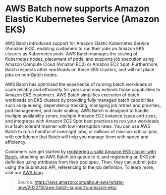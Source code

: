 # AWS Batch now supports Amazon Elastic Kubernetes Service (Amazon EKS)

AWS Batch introduced support for Amazon Elastic Kubernetes Service (Amazon EKS), enabling customers to run their jobs on Amazon EKS clusters as Kubernetes pods. AWS Batch manages the scaling of Kubernetes nodes, placement of pods, and supports job execution using Amazon Compute Cloud (Amazon EC2) or Amazon EC2 Spot. Furthermore, Batch respects other workloads on these EKS clusters, and will not place jobs on non-Batch nodes.

AWS Batch has optimized the experience of running batch workloads at scale reliably and efficiently for years and now extends those capabilities to Amazon EKS customers. AWS Batch simplifies execution of batch workloads on EKS clusters by providing fully managed batch capabilities such as queueing, dependency tracking, managing job retries and priorities, pod management, and node scaling. AWS Batch is designed to handle multiple availability zones, multiple Amazon EC2 instance types and sizes, and integrates with Amazon EC2 Spot best practices to run your workloads in a fault-tolerant manner with low interruption rates. You can use AWS Batch to run a handful of overnight jobs, or millions of mission-critical jobs, with confidence that Batch will help you manage them with speed and efficiency.

Customers can get started by [registering a valid Amazon EKS cluster with Batch](https://docs.aws.amazon.com/batch/latest/userguide/getting-started-eks.html#getting-started-eks-step-1), attaching an AWS Batch job queue to it, and registering an EKS job definition using attributes from their pod spec. Then, they can submit jobs using the SubmitJob API, referencing to the job definition. To learn more, visit our [AWS blog](https://aws.amazon.com/blogs/aws/aws-batch-for-amazon-elastic-kubernetes-service/).

> Source: https://aws.amazon.com/about-aws/whats-new/2022/10/aws-batch-supports-amazon-eks/